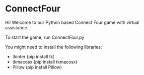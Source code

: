 # ConnectFour

Hi! Welcome to our Python based Connect Four game with virtual assistance.

To start the game, run ConnectFour.py

You might need to install the following libraries:

- tkinter (pip install tk)
- tkmacosx (pip install tkmacosx)
- Pillow (pip install Pillow)